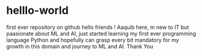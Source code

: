 # helllo-world
first ever repository on github
hello friends !
Aaquib here, m new to IT but paasionate about ML and AI,
just started learning my first ever programming language Python and hopefully can grasp every bit mandatory for my growth in this domain and journey to ML and AI.
Thank You
